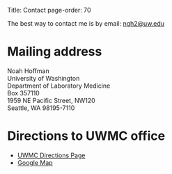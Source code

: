 Title: Contact
page-order: 70

The best way to contact me is by email: ngh2@uw.edu

# Mailing address

Noah Hoffman<br>
University of Washington<br>
Department of Laboratory Medicine<br>
Box 357110<br>
1959 NE Pacific Street, NW120<br>
Seattle, WA 98195-7110<br>

# Directions to UWMC office

* [UWMC Directions Page](http://www.uwmedicine.org/uw-medical-center/campus/directions)
* [Google Map](http://maps.google.com/maps/ms?t=h&ie=UTF8&hl=en&msa=0&msid=104584954134613487399.000481de2b62735bfd8a2&ll=47.650078,-122.307299&spn=0.003346,0.006539&z=18&iwloc=000481de3c7d05c33ebec)



